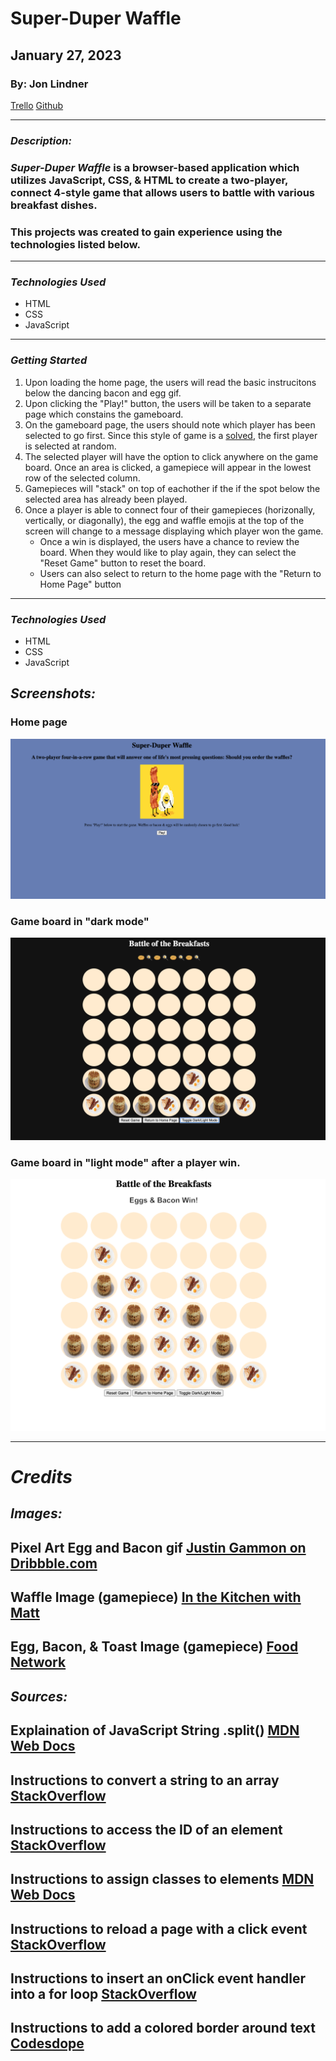 # Super-Duper Waffle
 

## January 27, 2023
### By: Jon Lindner 
[Trello](https://trello.com/b/rVsfNxfU/super-duper-waffle) 
[Github](https://github.com/jonclindner/Super-Duper-Waffle)

***
### ***Description:***
### *Super-Duper Waffle* is a browser-based application which utilizes JavaScript, CSS, & HTML to create a two-player, connect 4-style game that allows users to battle with various breakfast dishes.  
### This projects was created to gain experience using the technologies listed below.
***
### ***Technologies Used***
* HTML
* CSS
* JavaScript

***
### ***Getting Started***
1. Upon loading the home page, the users will read the basic instrucitons below the dancing bacon and egg gif. 
2. Upon clicking the "Play!" button, the users will be taken to a separate page which constains the gameboard. 
3. On the gameboard page, the users should note which player has been selected to go first. Since this style of game is a [solved](https://en.wikipedia.org/wiki/Solved_game), the first player is selected at random.
4. The selected player will have the option to click anywhere on the game board. Once an area is clicked, a gamepiece will appear in the lowest row of the selected column. 
5. Gamepieces will "stack" on top of eachother if the if the spot below the selected area has already been played. 
6. Once a player is able to connect four of their gamepieces (horizonally, vertically, or diagonally), the egg and waffle emojis at the top of the screen will change to a message displaying which player won the game. 
    - Once a win is displayed, the users have a chance to review the board. When they would like to play again, they can select the "Reset Game" button to reset the board.
    - Users can also select to return to the home page with the "Return to Home Page" button
***
### ***Technologies Used***
* HTML
* CSS
* JavaScript




## *Screenshots:* 
### Home page
![Screenshot1](/images/Screenshot%202023-01-26%20at%207.57.13%20PM.png)
### Game board in "dark mode"
![Screenshot2](/images/Screenshot%202023-01-26%20at%207.58.08%20PM.png)
### Game board in "light mode" after a player win.
![Screenshot3](/images/Screenshot%202023-01-26%20at%207.58.44%20PM.png)

***
# ***Credits***
## ***Images:***
## Pixel Art Egg and Bacon gif [Justin Gammon on Dribbble.com](https://dribbble.com/shots/2091995-Bacon-and-Egg-Dancing)
## Waffle Image (gamepiece) [In the Kitchen with Matt](https://www.inthekitchenwithmatt.com/homemade-belgian-waffles)
## Egg, Bacon, & Toast Image (gamepiece) [Food Network](https://www.reddit.com/r/aww/comments/396ikv/dogs_doing_people_things/)


## ***Sources:***
## Explaination of JavaScript String .split()  [MDN Web Docs](https://developer.mozilla.org/en-US/docs/Web/JavaScript/Reference/Global_Objects/String/split)
## Instructions to convert a string to an array  [StackOverflow](https://stackoverflow.com/questions/13272406/convert-string-with-commas-to-array)
## Instructions to access the ID of an element [StackOverflow](https://stackoverflow.com/questions/27135846/how-to-print-a-value-in-console-log-base-on-id-of-an-element)
## Instructions to assign classes to elements [MDN Web Docs](https://developer.mozilla.org/en-US/docs/Web/API/Element/classList)
## Instructions to reload a page with a click event [StackOverflow](https://stackoverflow.com/questions/29884654/button-that-refreshes-the-page-on-click)
## Instructions to insert an onClick event handler into a for loop [StackOverflow](https://stackoverflow.com/questions/15860683/onclick-event-in-a-for-loop)
## Instructions to add a colored border around text [Codesdope](https://www.codesdope.com/blog/article/adding-outline-to-text-using-css/)








